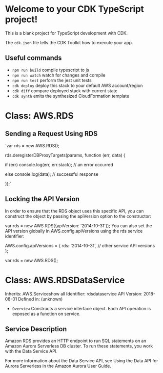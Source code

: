 # Welcome to your CDK TypeScript project!

This is a blank project for TypeScript development with CDK.

The `cdk.json` file tells the CDK Toolkit how to execute your app.

## Useful commands

 * `npm run build`   compile typescript to js
 * `npm run watch`   watch for changes and compile
 * `npm run test`    perform the jest unit tests
 * `cdk deploy`      deploy this stack to your default AWS account/region
 * `cdk diff`        compare deployed stack with current state
 * `cdk synth`       emits the synthesized CloudFormation template

# Class: AWS.RDS

## Sending a Request Using RDS
`var rds = new AWS.RDS();

rds.deregisterDBProxyTargets(params, function (err, data) {
 
  if (err) console.log(err, err.stack); // an error occurred
  
  else     console.log(data);           // successful response
  
});`

## Locking the API Version
In order to ensure that the RDS object uses this specific API, you can construct the object by passing the apiVersion option to the constructor:

var rds = new AWS.RDS({apiVersion: '2014-10-31'});
You can also set the API version globally in AWS.config.apiVersions using the rds service identifier:

AWS.config.apiVersions = {
  rds: '2014-10-31',
  // other service API versions
};

var rds = new AWS.RDS();

# Class: AWS.RDSDataService
Inherits:
AWS.Serviceshow all
Identifier:
rdsdataservice
API Version:
2018-08-01
Defined in:
(unknown)
* `Overview` Constructs a service interface object. Each API operation is exposed as a function on service.

## Service Description
Amazon RDS provides an HTTP endpoint to run SQL statements on an Amazon Aurora Serverless DB cluster. To run these statements, you work with the Data Service API.

For more information about the Data Service API, see Using the Data API for Aurora Serverless in the Amazon Aurora User Guide.